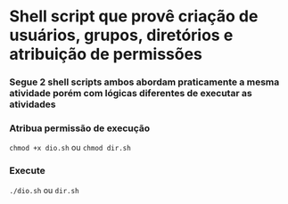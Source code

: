 # Shell script que provê criação de usuários, grupos, diretórios e atribuição de permissões

### Segue 2 shell scripts ambos abordam praticamente a mesma atividade porém com lógicas diferentes de executar as atividades

### Atribua permissão de execução
`chmod +x dio.sh` ou `chmod dir.sh`

### Execute
`./dio.sh` ou `dir.sh`
